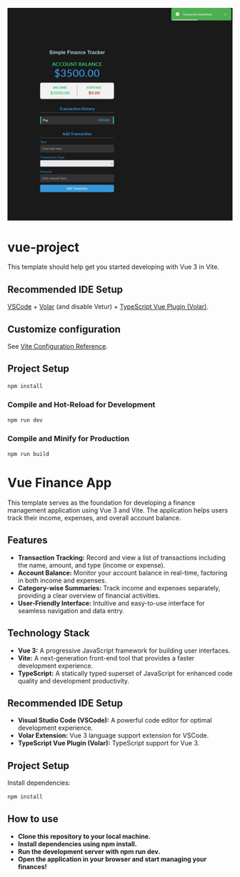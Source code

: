 ![Project Image](./public/sft.jpg)

# vue-project

This template should help get you started developing with Vue 3 in Vite.

## Recommended IDE Setup

[VSCode](https://code.visualstudio.com/) + [Volar](https://marketplace.visualstudio.com/items?itemName=Vue.volar) (and disable Vetur) + [TypeScript Vue Plugin (Volar)](https://marketplace.visualstudio.com/items?itemName=Vue.vscode-typescript-vue-plugin).

## Customize configuration

See [Vite Configuration Reference](https://vitejs.dev/config/).

## Project Setup

```sh
npm install
```

### Compile and Hot-Reload for Development

```sh
npm run dev
```

### Compile and Minify for Production

```sh
npm run build
```
# Vue Finance App

This template serves as the foundation for developing a finance management application using Vue 3 and Vite. The application helps users track their income, expenses, and overall account balance.

## Features

- **Transaction Tracking:** Record and view a list of transactions including the name, amount, and type (income or expense).
- **Account Balance:** Monitor your account balance in real-time, factoring in both income and expenses.
- **Category-wise Summaries:** Track income and expenses separately, providing a clear overview of financial activities.
- **User-Friendly Interface:** Intuitive and easy-to-use interface for seamless navigation and data entry.

## Technology Stack

- **Vue 3:** A progressive JavaScript framework for building user interfaces.
- **Vite:** A next-generation front-end tool that provides a faster development experience.
- **TypeScript:** A statically typed superset of JavaScript for enhanced code quality and development productivity.

## Recommended IDE Setup

- **Visual Studio Code (VSCode):** A powerful code editor for optimal development experience.
- **Volar Extension:** Vue 3 language support extension for VSCode.
- **TypeScript Vue Plugin (Volar):** TypeScript support for Vue 3.

## Project Setup

Install dependencies:

```sh
npm install
```
## How to use
- **Clone this repository to your local machine.**
- **Install dependencies using npm install.**
- **Run the development server with npm run dev.**
- **Open the application in your browser and start managing your finances!**

